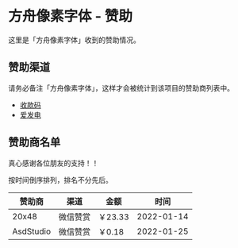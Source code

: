 # 方舟像素字体 - 赞助

这里是「方舟像素字体」收到的赞助情况。

## 赞助渠道

请务必备注「方舟像素字体」，这样才会被统计到该项目的赞助商列表中。

- [收款码](https://github.com/TakWolf/TakWolf/blob/master/payment-qr-codes.md)
- [爱发电](https://afdian.net/@takwolf)

## 赞助商名单

真心感谢各位朋友的支持！！

按时间倒序排列，排名不分先后。

| 赞助商 | 渠道 | 金额 | 时间 |
|---|---|---|---|
| 20x48 | 微信赞赏 | ￥23.33 | 2022-01-14 |
| AsdStudio | 微信赞赏 | ￥0.18 | 2022-01-25 |
